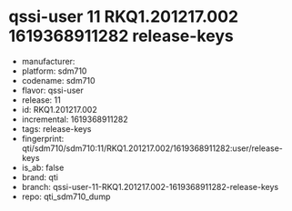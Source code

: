 # qssi-user 11 RKQ1.201217.002 1619368911282 release-keys
- manufacturer: 
- platform: sdm710
- codename: sdm710
- flavor: qssi-user
- release: 11
- id: RKQ1.201217.002
- incremental: 1619368911282
- tags: release-keys
- fingerprint: qti/sdm710/sdm710:11/RKQ1.201217.002/1619368911282:user/release-keys
- is_ab: false
- brand: qti
- branch: qssi-user-11-RKQ1.201217.002-1619368911282-release-keys
- repo: qti_sdm710_dump
